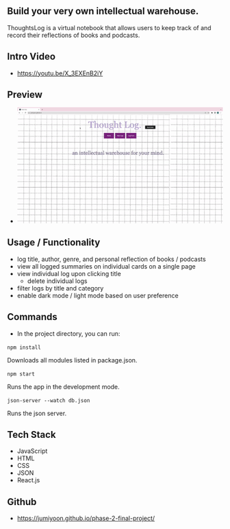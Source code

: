 ## Build your very own intellectual warehouse.
ThoughtsLog is a virtual notebook that allows users to keep track of and record their reflections of books and podcasts.

## Intro Video
- https://youtu.be/X_3EXEnB2iY

## Preview
- ![finalgif.gif](https://github.com/jumiyoon/phase-2-final-project/blob/main/finalgif.gif)

## Usage / Functionality
- log title, author, genre, and personal reflection of books / podcasts
- view all logged summaries on individual cards on a single page
- view individual log upon clicking title
  - delete individual logs
- filter logs by title and category
- enable dark mode / light mode based on user preference

## Commands
- In the project directory, you can run:


`npm install`

Downloads all modules listed in package.json.

`npm start`

Runs the app in the development mode.

`json-server --watch db.json`

Runs the json server.





## Tech Stack
- JavaScript
- HTML
- CSS
- JSON
- React.js

## Github
-  https://jumiyoon.github.io/phase-2-final-project/
